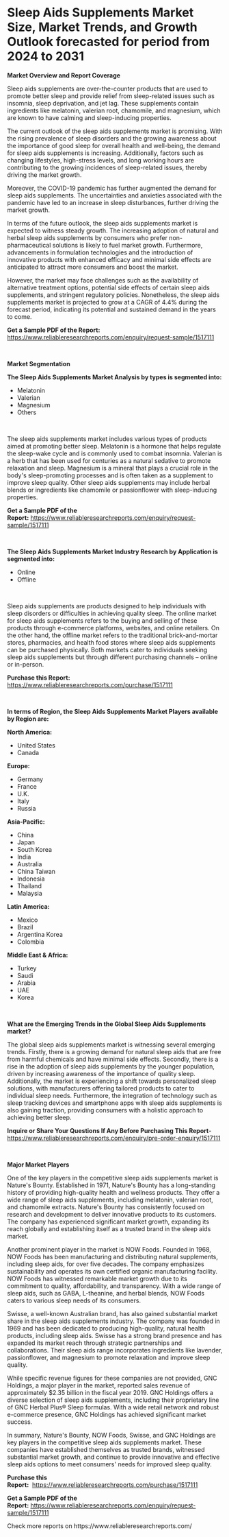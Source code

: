 <p><h1>Sleep Aids Supplements Market Size, Market Trends, and Growth Outlook forecasted for period from 2024 to 2031</h1></p><p><strong>Market Overview and Report Coverage</strong></p>
<p><p>Sleep aids supplements are over-the-counter products that are used to promote better sleep and provide relief from sleep-related issues such as insomnia, sleep deprivation, and jet lag. These supplements contain ingredients like melatonin, valerian root, chamomile, and magnesium, which are known to have calming and sleep-inducing properties.</p><p>The current outlook of the sleep aids supplements market is promising. With the rising prevalence of sleep disorders and the growing awareness about the importance of good sleep for overall health and well-being, the demand for sleep aids supplements is increasing. Additionally, factors such as changing lifestyles, high-stress levels, and long working hours are contributing to the growing incidences of sleep-related issues, thereby driving the market growth.</p><p>Moreover, the COVID-19 pandemic has further augmented the demand for sleep aids supplements. The uncertainties and anxieties associated with the pandemic have led to an increase in sleep disturbances, further driving the market growth.</p><p>In terms of the future outlook, the sleep aids supplements market is expected to witness steady growth. The increasing adoption of natural and herbal sleep aids supplements by consumers who prefer non-pharmaceutical solutions is likely to fuel market growth. Furthermore, advancements in formulation technologies and the introduction of innovative products with enhanced efficacy and minimal side effects are anticipated to attract more consumers and boost the market.</p><p>However, the market may face challenges such as the availability of alternative treatment options, potential side effects of certain sleep aids supplements, and stringent regulatory policies. Nonetheless, the sleep aids supplements market is projected to grow at a CAGR of 4.4% during the forecast period, indicating its potential and sustained demand in the years to come.</p></p>
<p><strong>Get a Sample PDF of the Report:</strong> <a href="https://www.reliableresearchreports.com/enquiry/request-sample/1517111">https://www.reliableresearchreports.com/enquiry/request-sample/1517111</a></p>
<p>&nbsp;</p>
<p><strong>Market Segmentation</strong></p>
<p><strong>The Sleep Aids Supplements Market Analysis by types is segmented into:</strong></p>
<p><ul><li>Melatonin</li><li>Valerian</li><li>Magnesium</li><li>Others</li></ul></p>
<p>&nbsp;</p>
<p><p>The sleep aids supplements market includes various types of products aimed at promoting better sleep. Melatonin is a hormone that helps regulate the sleep-wake cycle and is commonly used to combat insomnia. Valerian is a herb that has been used for centuries as a natural sedative to promote relaxation and sleep. Magnesium is a mineral that plays a crucial role in the body's sleep-promoting processes and is often taken as a supplement to improve sleep quality. Other sleep aids supplements may include herbal blends or ingredients like chamomile or passionflower with sleep-inducing properties.</p></p>
<p><strong>Get a Sample PDF of the Report:</strong>&nbsp;<a href="https://www.reliableresearchreports.com/enquiry/request-sample/1517111">https://www.reliableresearchreports.com/enquiry/request-sample/1517111</a></p>
<p>&nbsp;</p>
<p><strong>The Sleep Aids Supplements Market Industry Research by Application is segmented into:</strong></p>
<p><ul><li>Online</li><li>Offline</li></ul></p>
<p>&nbsp;</p>
<p><p>Sleep aids supplements are products designed to help individuals with sleep disorders or difficulties in achieving quality sleep. The online market for sleep aids supplements refers to the buying and selling of these products through e-commerce platforms, websites, and online retailers. On the other hand, the offline market refers to the traditional brick-and-mortar stores, pharmacies, and health food stores where sleep aids supplements can be purchased physically. Both markets cater to individuals seeking sleep aids supplements but through different purchasing channels – online or in-person.</p></p>
<p><strong>Purchase this Report:</strong>&nbsp; <a href="https://www.reliableresearchreports.com/purchase/1517111">https://www.reliableresearchreports.com/purchase/1517111</a></p>
<p>&nbsp;</p>
<p><strong>In terms of Region, the Sleep Aids Supplements Market Players available by Region are:</strong></p>
<p>
    <p> <strong> North America: </strong>
        <ul>
            <li>United States</li>
            <li>Canada</li>
        </ul>
        </p> 
    <p> <strong> Europe: </strong>
        <ul>
            <li>Germany</li>
            <li>France</li>
            <li>U.K.</li>
            <li>Italy</li>
            <li>Russia</li>
        </ul>
        </p> 
    <p> <strong> Asia-Pacific: </strong>
        <ul>
            <li>China</li>
            <li>Japan</li>
            <li>South Korea</li>
            <li>India</li>
            <li>Australia</li>
            <li>China Taiwan</li>
            <li>Indonesia</li>
            <li>Thailand</li>
            <li>Malaysia</li>
        </ul>
        </p> 
    <p> <strong> Latin America: </strong>
        <ul>
            <li>Mexico</li>
            <li>Brazil</li>
            <li>Argentina Korea</li>
            <li>Colombia</li>
        </ul>
        </p> 
    <p> <strong> Middle East & Africa: </strong>
        <ul>
            <li>Turkey</li>
            <li>Saudi</li>
            <li>Arabia</li>
            <li>UAE</li>
            <li>Korea</li>
        </ul>
    </p>
    </p>
<p>&nbsp;</p>
<p><strong>What are the Emerging Trends in the Global Sleep Aids Supplements market?</strong></p>
<p><p>The global sleep aids supplements market is witnessing several emerging trends. Firstly, there is a growing demand for natural sleep aids that are free from harmful chemicals and have minimal side effects. Secondly, there is a rise in the adoption of sleep aids supplements by the younger population, driven by increasing awareness of the importance of quality sleep. Additionally, the market is experiencing a shift towards personalized sleep solutions, with manufacturers offering tailored products to cater to individual sleep needs. Furthermore, the integration of technology such as sleep tracking devices and smartphone apps with sleep aids supplements is also gaining traction, providing consumers with a holistic approach to achieving better sleep.</p></p>
<p><strong>Inquire or Share Your Questions If Any Before Purchasing This Report</strong>- <a href="https://www.reliableresearchreports.com/enquiry/pre-order-enquiry/1517111">https://www.reliableresearchreports.com/enquiry/pre-order-enquiry/1517111</a></p>
<p>&nbsp;</p>
<p><strong>Major Market Players</strong></p>
<p><p>One of the key players in the competitive sleep aids supplements market is Nature's Bounty. Established in 1971, Nature's Bounty has a long-standing history of providing high-quality health and wellness products. They offer a wide range of sleep aids supplements, including melatonin, valerian root, and chamomile extracts. Nature's Bounty has consistently focused on research and development to deliver innovative products to its customers. The company has experienced significant market growth, expanding its reach globally and establishing itself as a trusted brand in the sleep aids market.</p><p>Another prominent player in the market is NOW Foods. Founded in 1968, NOW Foods has been manufacturing and distributing natural supplements, including sleep aids, for over five decades. The company emphasizes sustainability and operates its own certified organic manufacturing facility. NOW Foods has witnessed remarkable market growth due to its commitment to quality, affordability, and transparency. With a wide range of sleep aids, such as GABA, L-theanine, and herbal blends, NOW Foods caters to various sleep needs of its consumers.</p><p>Swisse, a well-known Australian brand, has also gained substantial market share in the sleep aids supplements industry. The company was founded in 1969 and has been dedicated to producing high-quality, natural health products, including sleep aids. Swisse has a strong brand presence and has expanded its market reach through strategic partnerships and collaborations. Their sleep aids range incorporates ingredients like lavender, passionflower, and magnesium to promote relaxation and improve sleep quality.</p><p>While specific revenue figures for these companies are not provided, GNC Holdings, a major player in the market, reported sales revenue of approximately $2.35 billion in the fiscal year 2019. GNC Holdings offers a diverse selection of sleep aids supplements, including their proprietary line of GNC Herbal Plus® Sleep formulas. With a wide retail network and robust e-commerce presence, GNC Holdings has achieved significant market success.</p><p>In summary, Nature's Bounty, NOW Foods, Swisse, and GNC Holdings are key players in the competitive sleep aids supplements market. These companies have established themselves as trusted brands, witnessed substantial market growth, and continue to provide innovative and effective sleep aids options to meet consumers' needs for improved sleep quality.</p></p>
<p><strong>Purchase this Report:</strong>&nbsp;&nbsp;<a href="https://www.reliableresearchreports.com/purchase/1517111">https://www.reliableresearchreports.com/purchase/1517111</a></p>
<p></p>
<p><strong>Get a Sample PDF of the Report:</strong>&nbsp;<a href="https://www.reliableresearchreports.com/enquiry/request-sample/1517111">https://www.reliableresearchreports.com/enquiry/request-sample/1517111</a></p>
<p>Check more reports on https://www.reliableresearchreports.com/</p>
